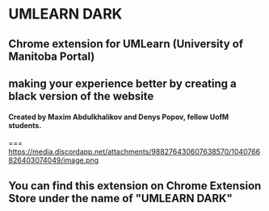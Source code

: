 # UMLEARN DARK

## Chrome extension for UMLearn (University of Manitoba Portal)

## making your experience better by creating a black version of the website

#### Created by Maxim Abdulkhalikov and Denys Popov, fellow UofM students.

===
https://media.discordapp.net/attachments/988276430607638570/1040766826403074049/image.png

## You can find this extension on Chrome Extension Store under the name of "UMLEARN DARK"
